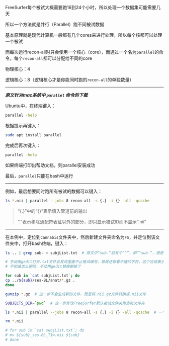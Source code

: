 FreeSurfer每个被试大概需要跑16到24个小时，所以处理一个数据集可能需要几天

所以一个方法就是并行（Parallel）跑不同被试数据

基本原理就是现代计算机一般都有几个cores来进行处理，所以每个核都可以处理一个被试

而每次运行recon-all时只会使用一个核心（core），而通过一个名为`parallel`的命令，每个`recon-all`都可以分配给不同的core

物理核心：4

逻辑核心：8（逻辑核心才是你能同时跑的`recon-all`的单独数量）

---

***原文针对mac系统中 `parallel` 命令的下载***

Ubuntu中，在终端键入：

```bash
parallel -help
```

根据提示再键入：

```bash
sudo apt install parallel
```

完成后再次键入：

```bash
parallel -help
```

如果终端打印出帮助文档，则parallel安装成功

最后，`parallel`只能在bash中运行

---

例如，最后想要同时跑所有被试的数据可以键入：

```bash
ls *.nii | parallel --jobs 8 recon-all -s {.} -i {} -all -qcache
```

>“{.}”中的“{}”表示填入管道前的输出
>
>“.”表示移除通配符表征以外的部分，即只显示被试ID而不显示“.nii”

---

在本例中，定位到`Cannabis`文件夹中，然后新建文件夹命名为`FS`，并定位到该文件夹中，打开bash终端，键入：

```bash
ls .. | grep sub- > subjList.txt  # 原文中“sub-”前有个“^”，即“^sub-”，很奇怪，我删了

# 手动用gedit打开.txt文件会发现里面不止被试编号，首尾还有看不懂的字符，这个应该表示不同类型文件在经过ls命令输出后具有不同颜色，很难搞，需要删除
# 不知道怎么删除，手动用gedit替换删掉了

for sub in `cat subjList.txt`; do
cp ../${sub}/ses-BL/anat/*.gz .
done

gunzip *.gz  # 这一步不会生成新的文件，而是将.nii.gz文件转换成.nii文件

SUBJECTS_DIR=`pwd`  # 这一步修改FreeSurfer默认被试文件夹为当前文件夹

ls *.nii | parallel --jobs 8 recon-all -s {.} -i {} -all -qcache  # 一个人大概十几个小时，8核心，共42个被试，大概36个小时，星期五下午3点开始跑，星期天中午应该能跑完(实际上跑了3天，星期一中午1点才跑完= =+)

rm *.nii

# for sub in `cat subjList.txt`; do
# mv ${sub}_ses-BL_T1w.nii ${sub}
# done
```

